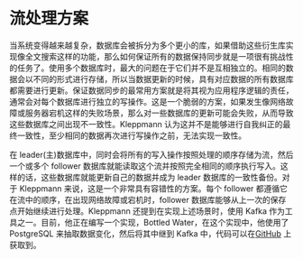 # 流处理方案

当系统变得越来越复杂，数据库会被拆分为多个更小的库，如果借助这些衍生库实现像全文搜索这样的功能，那么如何保证所有的数据保持同步就是一项很有挑战性的任务了。使用多个数据库时，最大的问题在于它们并不是互相独立的。相同的数据会以不同的形式进行存储，所以当数据更新的时候，具有对应数据的所有数据库都需要进行更新。保证数据同步的最常用方案就是将其视为应用程序逻辑的责任，通常会对每个数据库进行独立的写操作。这是一个脆弱的方案，如果发生像网络故障或服务器宕机这样的失败场景，那么对一些数据库的更新可能会失败，从而导致这些数据库之间出现不一致性。Kleppmann 认为这并不是能够进行自我纠正的最终一致性，至少相同的数据再次进行写操作之前，无法实现一致性。

在 leader(主)数据库中，同时会将所有的写入操作按照处理的顺序存储为流，然后一个或多个 follower 数据库就能读取这个流并按照完全相同的顺序执行写入。这样的话，这些数据库就能更新自己的数据并成为 leader 数据库的一致性备份。对于 Kleppmann 来说，这是一个非常具有容错性的方案。每个 follower 都遵循它在流中的顺序，在出现网络故障或宕机时，follower 数据库能够从上一次的保存点开始继续进行处理。Kleppmann 还提到在实现上述场景时，使用 Kafka 作为工具之一。目前，他正在编写一个实现，Bottled Water，在这个实现中，他使用了 PostgreSQL 来抽取数据变化，然后将其中继到 Kafka 中，代码可以在[GitHub](https://github.com/confluentinc/bottledwater-pg) 上获取到。
